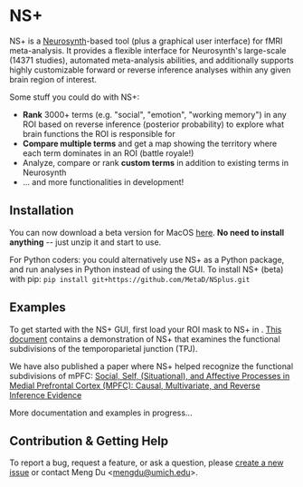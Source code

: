 # NS+
NS+ is a [Neurosynth](www.neurosynth.org)-based tool (plus a graphical user interface) for fMRI meta-analysis. It provides a flexible interface for Neurosynth's large-scale (14371 studies), automated meta-analysis abilities, and additionally supports highly customizable forward or reverse inference analyses within any given brain region of interest.

Some stuff you could do with NS+:
- **Rank** 3000+ terms (e.g. "social", "emotion", "working memory") in any ROI based on reverse inference (posterior probability) to explore what brain functions the ROI is responsible for
- **Compare multiple terms** and get a map showing the territory where each term dominates in an ROI (battle royale!)
- Analyze, compare or rank **custom terms** in addition to existing terms in Neurosynth
- ... and more functionalities in development!

## Installation
You can now download a beta version for MacOS [here](https://github.com/MetaD/NSplus/releases). **No need to install anything** -- just unzip it and start to use.

For Python coders: you could alternatively use NS+ as a Python package, and run analyses in Python instead of using the GUI. To install NS+ (beta) with pip: `pip install git+https://github.com/MetaD/NSplus.git`

## Examples
To get started with the NS+ GUI, first load your ROI mask to NS+ in <Settings>. [This document](https://github.com/MetaD/NSplus/tree/master/docs/NS+_TPJdemo.pdf) contains a demonstration of NS+ that examines the functional subdivisions of the temporoparietal junction (TPJ).

We have also published a paper where NS+ helped recognize the functional subdivisions of mPFC: [Social, Self, (Situational), and Affective Processes in Medial Prefrontal Cortex (MPFC): Causal, Multivariate, and Reverse Inference Evidence](http://www.scn.ucla.edu/pdf/Lieberman(2019)NBR.pdf)

More documentation and examples in progress...

## Contribution & Getting Help
To report a bug, request a feature, or ask a question, please [create a new issue](https://github.com/MetaD/NSplus/issues/new) or contact Meng Du <<mengdu@umich.edu>>.
